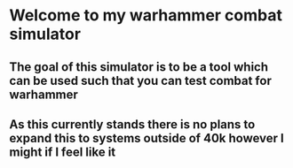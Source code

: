 # Welcome to my warhammer combat simulator

## The goal of this simulator is to be a tool which can be used such that you can test combat for warhammer
## As this currently stands there is no plans to expand this to systems outside of 40k however I might if I feel like it
